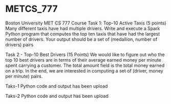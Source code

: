 # METCS_777
Boston University MET CS 777 Course
Task 1: Top-10 Active Taxis (5 points)
Many different taxis have had multiple drivers. Write and execute a Spark Python program that computes
the top ten taxis that have had the largest number of drivers. Your output should be a set of (medallion,
number of drivers) pairs

Task 2 - Top-10 Best Drivers (15 Points)
We would like to figure out who the top 10 best drivers are in terms of their average earned money per
minute spent carrying a customer. The total amount field is the total money earned on a trip. In the end, we
are interested in computing a set of (driver, money per minute) pairs.


Taks-1 Python code and output has been upload

Taks-2 Python code and output has been upload
